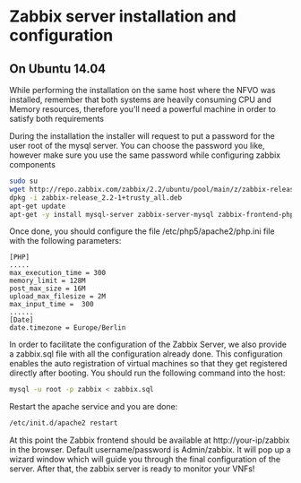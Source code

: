 # Zabbix server installation and configuration

## On Ubuntu 14.04 

While performing the installation on the same host where the NFVO was installed, remember that both systems are heavily consuming CPU and Memory resources, therefore you'll need a powerful machine in order to satisfy both requirements

During the installation the installer will request to put a password for the user root of the mysql server. You can choose the password you like, however make sure you use the same password while configuring zabbix components
```sh
sudo su
wget http://repo.zabbix.com/zabbix/2.2/ubuntu/pool/main/z/zabbix-release/zabbix-release_2.2-1+trusty_all.deb
dpkg -i zabbix-release_2.2-1+trusty_all.deb
apt-get update
apt-get -y install mysql-server zabbix-server-mysql zabbix-frontend-php
```

Once done, you should configure the file /etc/php5/apache2/php.ini file with the following parameters: 

```
[PHP]
.....
max_execution_time = 300
memory_limit = 128M
post_max_size = 16M
upload_max_filesize = 2M
max_input_time =  300
......
[Date]
date.timezone = Europe/Berlin
```

In order to facilitate the configuration of the Zabbix Server, we also provide a zabbix.sql file with all the configuration already done. This configuration enables the auto registration of virtual machines so that they get registered directly after booting.
You should run the following command into the host: 

```sh
mysql -u root -p zabbix < zabbix.sql
```


Restart the apache service and you are done:

```sh
/etc/init.d/apache2 restart
```

At this point the Zabbix frontend should be available at http://your-ip/zabbix in the browser. Default username/password is Admin/zabbix. It will pop up a wizard window which will guide you through the final configuration of the server. After that, the zabbix server is ready to monitor your VNFs!

